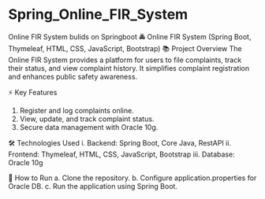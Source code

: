 # Spring_Online_FIR_System
Online FIR System bulids on Springboot
🚔 Online FIR System (Spring Boot, Thymeleaf, HTML, CSS, JavaScript, Bootstrap)
📚 Project Overview
The Online FIR System provides a platform for users to file complaints, track their status, and view complaint history. It simplifies complaint registration and enhances public safety awareness.

⚡ Key Features
1. Register and log complaints online.
2. View, update, and track complaint status.
3. Secure data management with Oracle 10g.

🛠️ Technologies Used
i. Backend: Spring Boot, Core Java, RestAPI
ii. Frontend: Thymeleaf, HTML, CSS, JavaScript, Bootstrap
iii. Database: Oracle 10g

🚀 How to Run
a. Clone the repository.
b. Configure application.properties for Oracle DB.
c. Run the application using Spring Boot.
